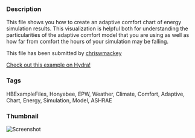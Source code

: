 ### Description 
This file shows you how to create an adaptive comfort chart of energy simulation results.
This visualization is helpful both for understanding the particularities of the adaptive comfort model that you are using as well as how far from comfort the hours of your simulation may be falling.

This file has been submitted by [chriswmackey](https://github.com/chriswmackey)

[Check out this example on Hydra!](http://hydrashare.github.io/hydra/viewer?owner=chriswmackey&fork=hydra_2&id=Adaptive_Comfort_Chart)
### Tags 
HBExampleFiles, Honyebee, EPW, Weather, Climate, Comfort, Adaptive, Chart, Energy, Simulation, Model, ASHRAE
### Thumbnail 
![Screenshot](https://raw.githubusercontent.com/chriswmackey/hydra/master/Adaptive_Comfort_Chart/thumbnail.png)
